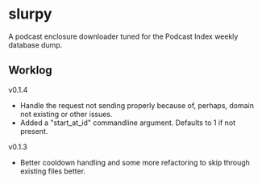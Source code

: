 # slurpy
A podcast enclosure downloader tuned for the Podcast Index weekly database dump.

## Worklog

v0.1.4
- Handle the request not sending properly because of, perhaps, domain not existing or other issues.
- Added a "start_at_id" commandline argument. Defaults to 1 if not present.

v0.1.3
- Better cooldown handling and some more refactoring to skip through existing files better.